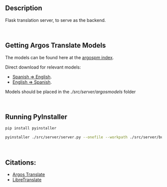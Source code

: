 ## Description

Flask translation server, to serve as the backend.

</br>

## Getting Argos Translate Models

The models can be found here at the [argospm index](https://www.argosopentech.com/argospm/index/).

Direct download for relevant models:
- [Spanish => English](https://argos-net.com/v1/translate-es_en-1_9.argosmodel).
- [English => Spanish](https://argos-net.com/v1/translate-en_es-1_0.argosmodel).

Models should be placed in the *./src/server/argosmodels* folder

</br>

## Running PyInstaller

```bash
pip install pyinstaller

pyinstaller ./src/server/server.py --onefile --workpath ./src/server/build --specpath ./src/server --clean --windowed --name translate_server

```

</br>

## Citations:

- [Argos Translate](https://github.com/argosopentech/argos-translate)
- [LibreTranslate](https://github.com/LibreTranslate)
